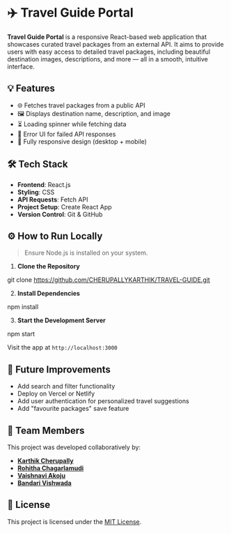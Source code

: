 # ✈️ Travel Guide Portal

**Travel Guide Portal** is a responsive React-based web application that showcases curated travel packages from an external API. It aims to provide users with easy access to detailed travel packages, including beautiful destination images, descriptions, and more — all in a smooth, intuitive interface.

## 💡 Features

- 🌐 Fetches travel packages from a public API
- 🖼️ Displays destination name, description, and image
- ⏳ Loading spinner while fetching data
- 🚫 Error UI for failed API responses
- 📱 Fully responsive design (desktop + mobile)

  
## 🛠 Tech Stack

- **Frontend**: React.js
- **Styling**: CSS
- **API Requests**: Fetch API
- **Project Setup**: Create React App
- **Version Control**: Git & GitHub


## ⚙️ How to Run Locally

> Ensure Node.js is installed on your system.

1. **Clone the Repository**

git clone https://github.com/CHERUPALLYKARTHIK/TRAVEL-GUIDE.git

2. **Install Dependencies**

npm install

3. **Start the Development Server**

npm start

Visit the app at `http://localhost:3000`


## 🌟 Future Improvements

* Add search and filter functionality
* Deploy on Vercel or Netlify
* Add user authentication for personalized travel suggestions
* Add "favourite packages" save feature


## 👥 Team Members

This project was developed collaboratively by:

* [**Karthik Cherupally**](https://github.com/CHERUPALLYKARTHIK) 
* [**Rohitha Chagarlamudi**](https://github.com/Chagarlamudirohitha) 
* [**Vaishnavi Akoju**](https://github.com/KavyasreePathuri) 
* [**Bandari Vishwada**](https://github.com/Ameena-Shaik)


## 📄 License

This project is licensed under the [MIT License](LICENSE).



